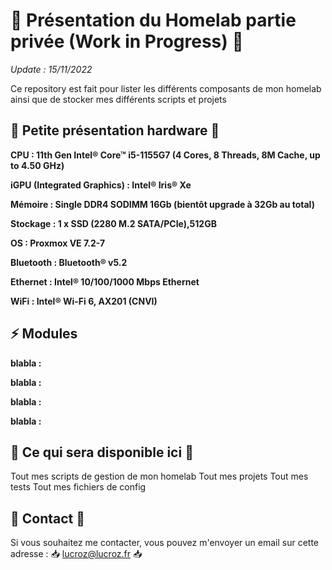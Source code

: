 # 👋 Présentation du Homelab partie privée (Work in Progress) 👋

*Update : 15/11/2022*

Ce repository est fait pour lister les différents composants de mon homelab ainsi que de stocker mes différents scripts et projets

## :wrench: Petite présentation hardware :wrench:

**CPU :   11th Gen Intel® Core™ i5-1155G7 (4 Cores, 8 Threads, 8M Cache, up to 4.50 GHz)**

**iGPU (Integrated Graphics) :    Intel® Iris® Xe**

**Mémoire : Single DDR4 SODIMM 16Gb (bientôt upgrade à 32Gb au total)**

**Stockage :  1 x SSD (2280 M.2 SATA/PCIe),512GB**

**OS : Proxmox VE 7.2-7**

**Bluetooth : Bluetooth® v5.2**

**Ethernet :   Intel® 10/100/1000 Mbps Ethernet**

**WiFi :  Intel® Wi-Fi 6, AX201 (CNVI)**


## ⚡️ Modules

**blabla :** 

**blabla :** 

**blabla :** 

**blabla :** 

## 🔎 Ce qui sera disponible ici 🔎

Tout mes scripts de gestion de mon homelab
Tout mes projets
Tout mes tests
Tout mes fichiers de config

## 📇 Contact 📇

Si vous souhaitez me contacter, vous pouvez m'envoyer un email sur cette adresse : 📥 lucroz@lucroz.fr 📥
